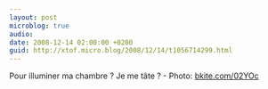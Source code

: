 ```yaml
---
layout: post
microblog: true
audio: 
date: 2008-12-14 02:00:00 +0200
guid: http://xtof.micro.blog/2008/12/14/t1056714299.html
---
```

Pour illuminer ma chambre ? Je me tâte ? - Photo: [bkite.com/02YOc](http://bkite.com/02YOc)
